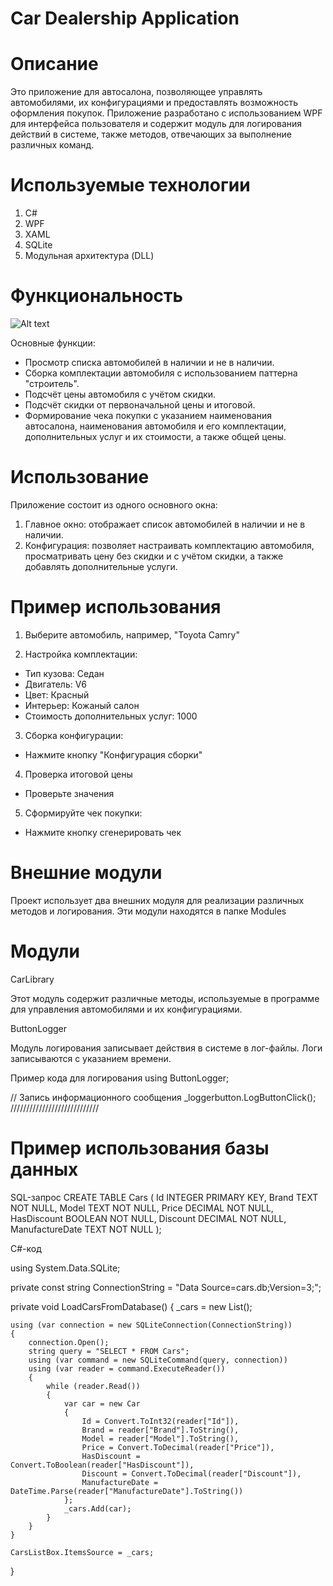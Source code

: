 # Car Dealership Application
# Описание
Это приложение для автосалона, позволяющее управлять автомобилями, их конфигурациями и предоставлять возможность оформления покупок. Приложение разработано с использованием WPF для интерфейса пользователя и содержит модуль для логирования действий в системе, также методов, отвечающих за выполнение различных команд.
# Используемые технологии
1. C#
2. WPF
3. XAML
4. SQLite
5. Модульная архитектура (DLL)
# Функциональность

![Alt text](relative/path/to/func.jpg)

Основные функции:
* Просмотр списка автомобилей в наличии и не в наличии.
* Сборка комплектации автомобиля с использованием паттерна "строитель".
* Подсчёт цены автомобиля с учётом скидки.
* Подсчёт скидки от первоначальной цены и итоговой.
* Формирование чека покупки с указанием наименования автосалона, наименования автомобиля и его комплектации, дополнительных услуг и их стоимости, а также общей цены.
# Использование
Приложение состоит из одного основного окна:
1. Главное окно: отображает список автомобилей в наличии и не в наличии.
2. Конфигурация: позволяет настраивать комплектацию автомобиля, просматривать цену без скидки и с учётом скидки, а также добавлять дополнительные услуги.

# Пример использования
1. Выберите автомобиль, например, "Toyota Camry"

2. Настройка комплектации:
* Тип кузова: Седан
* Двигатель: V6
* Цвет: Красный
* Интерьер: Кожаный салон
* Стоимость дополнительных услуг: 1000

3. Сборка конфигурации:
* Нажмите кнопку "Конфигурация сборки"

4. Проверка итоговой цены
* Проверьте значения

5. Сформируйте чек покупки:
* Нажмите кнопку сгенерировать чек

# Внешние модули

Проект использует два внешних модуля для реализации различных методов и логирования. Эти модули находятся в папке Modules

# Модули
CarLibrary

Этот модуль содержит различные методы, используемые в программе для управления автомобилями и их конфигурациями.

ButtonLogger

Модуль логирования записывает действия в системе в лог-файлы. Логи записываются с указанием времени.

Пример кода для логирования
using ButtonLogger;

// Запись информационного сообщения
_loggerbutton.LogButtonClick();
////////////////////////////

# Пример использования базы данных
SQL-запрос
CREATE TABLE Cars (
    Id INTEGER PRIMARY KEY,
    Brand TEXT NOT NULL,
    Model TEXT NOT NULL,
    Price DECIMAL NOT NULL,
    HasDiscount BOOLEAN NOT NULL,
    Discount DECIMAL NOT NULL,
    ManufactureDate TEXT NOT NULL
);


C#-код

using System.Data.SQLite;

private const string ConnectionString = "Data Source=cars.db;Version=3;";

private void LoadCarsFromDatabase()
{
    _cars = new List<Car>();

    using (var connection = new SQLiteConnection(ConnectionString))
    {
        connection.Open();
        string query = "SELECT * FROM Cars";
        using (var command = new SQLiteCommand(query, connection))
        using (var reader = command.ExecuteReader())
        {
            while (reader.Read())
            {
                var car = new Car
                {
                    Id = Convert.ToInt32(reader["Id"]),
                    Brand = reader["Brand"].ToString(),
                    Model = reader["Model"].ToString(),
                    Price = Convert.ToDecimal(reader["Price"]),
                    HasDiscount = Convert.ToBoolean(reader["HasDiscount"]),
                    Discount = Convert.ToDecimal(reader["Discount"]),
                    ManufactureDate = DateTime.Parse(reader["ManufactureDate"].ToString())
                };
                _cars.Add(car);
            }
        }
    }

    CarsListBox.ItemsSource = _cars;
}
